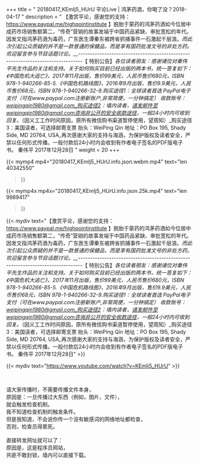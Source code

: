 +++
title = " 20180417_KEmIj5_HUrU 平论Live | 鸿茅药酒，你喝了没？2018-04-17 "
description = " 【激赏平论，感谢您的支持：https://www.paypal.me/highpointinstitute 】脱胎于蒙药的鸿茅药酒如今位居中成药市场销售额第二，“传奇”营销的故事发端于中国药品紧缺、审批宽松的年代。因发文指鸿茅药酒为毒药，广东医生谭秦东被跨省抓捕事件一石激起千层浪。_而此次引起公众质疑的并不是一款普通的保健品，而是享有国药批准文号的非处方药。欢迎留言参与节目话题讨论。__-------------------------------------------------------------------------------_【 特别公告】_各位读者朋友：_感谢诸位对秦伟平先生作品的关注和支持。_关于如何购买目前已经出版的两本书，统一答复如下：_《中国危机大逃亡》，2017年11月出版，售价99美元，人民币售价680元，ISBN 978-1-940266-85-5._《中国危机路线图》，2016年9月出版，售价9.9美元，人民币售价68元，ISBN 978-1-940266-32-9._购买途径1：全球读者首选 PayPal电子支付_（可在www.paypal.com注册新账户,非常简便，一分钟搞定）     收款账号：weipingqin1980@gmail.com_购买途径2：墙内读者，请发邮件至weipingqin1980@gmail.com咨询非公开的安全收款途径，一般24小时内可收到回复。_（因义工工作时间原因，原所有微信购书渠道暂停使用，望周知）_购买途径3：美国读者，可选择邮寄支票     抬头：WeiPing Qin     地址：PO Box 195, Shady Side, MD 20764, USA_再次感谢大家的支持与海涵，为保护版权及读者安全，严禁以任何形式传播。一般付款后24小时内会收到有作者电子签名的PDF版电子书。     秦伟平     2017年12月28日 "
weight = 20
+++

{{< mymp4 mp4="20180417_KEmIj5_HUrU.info.json.webm.mp4" 
text="len 40342550"
>}}

{{< mymp4x  mp4x="20180417_KEmIj5_HUrU.info.json.25k.mp4"
text="len 9989417"
>}}


{{< mydiv text="【激赏平论，感谢您的支持：https://www.paypal.me/highpointinstitute 】脱胎于蒙药的鸿茅药酒如今位居中成药市场销售额第二，“传奇”营销的故事发端于中国药品紧缺、审批宽松的年代。因发文指鸿茅药酒为毒药，广东医生谭秦东被跨省抓捕事件一石激起千层浪。_而此次引起公众质疑的并不是一款普通的保健品，而是享有国药批准文号的非处方药。欢迎留言参与节目话题讨论。__-------------------------------------------------------------------------------_【 特别公告】_各位读者朋友：_感谢诸位对秦伟平先生作品的关注和支持。_关于如何购买目前已经出版的两本书，统一答复如下：_《中国危机大逃亡》，2017年11月出版，售价99美元，人民币售价680元，ISBN 978-1-940266-85-5._《中国危机路线图》，2016年9月出版，售价9.9美元，人民币售价68元，ISBN 978-1-940266-32-9._购买途径1：全球读者首选 PayPal电子支付_（可在www.paypal.com注册新账户,非常简便，一分钟搞定）     收款账号：weipingqin1980@gmail.com_购买途径2：墙内读者，请发邮件至weipingqin1980@gmail.com咨询非公开的安全收款途径，一般24小时内可收到回复。_（因义工工作时间原因，原所有微信购书渠道暂停使用，望周知）_购买途径3：美国读者，可选择邮寄支票     抬头：WeiPing Qin     地址：PO Box 195, Shady Side, MD 20764, USA_再次感谢大家的支持与海涵，为保护版权及读者安全，严禁以任何形式传播。一般付款后24小时内会收到有作者电子签名的PDF版电子书。     秦伟平     2017年12月28日" >}}
<br>

{{< mydiv text="https://www.youtube.com/watch?v=KEmIj5_HUrU" >}}


<br>

请大家传播时，不需要传播文件本身，<br>
原因是：一旦传播过大东西（例如，图片，文件），<br>
就会触发检查机制。<br>
我不知道检查机制的触发条件。<br>
但是我知道，不会说你传一个没有敏感词的网络地址都检查，<br>
否则，检查员得累死。<br><br>
直接转发网址就可以了：<br>
原因是，这是程序员网站，<br>
共匪不敢封锁，墙内可以直接下载。


